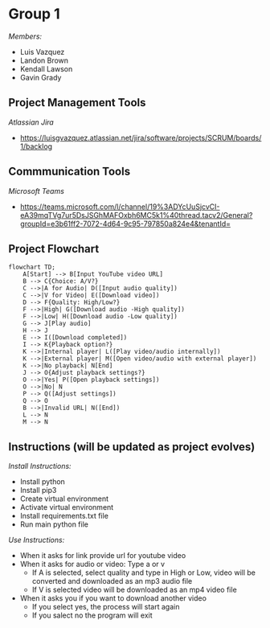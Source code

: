 ﻿# Group 1

 *Members:*

 - Luis Vazquez
 - Landon Brown
 - Kendall Lawson
 - Gavin Grady

## Project Management Tools

 *Atlassian Jira*
 - https://luisgvazquez.atlassian.net/jira/software/projects/SCRUM/boards/1/backlog


## Commmunication Tools
*Microsoft Teams*
- https://teams.microsoft.com/l/channel/19%3ADYcUuSjcvCI-eA39mqTVg7ur5DsJSGhMAFOxbh6MC5k1%40thread.tacv2/General?groupId=e3b61ff2-7072-4d64-9c95-797850a824e4&tenantId=

## Project Flowchart 

```mermaid
flowchart TD;
    A[Start] --> B[Input YouTube video URL]
    B --> C{Choice: A/V?}
    C -->|A for Audio| D([Input audio quality])
    C -->|V for Video| E([Download video])
    D --> F{Quality: High/Low?}
    F -->|High| G([Download audio -High quality])
    F -->|Low| H([Download audio -Low quality])
    G --> J[Play audio]
    H --> J
    E --> I([Download completed])
    I --> K{Playback option?}
    K -->|Internal player| L([Play video/audio internally])
    K -->|External player| M([Open video/audio with external player])
    K -->|No playback| N[End]
    J --> O{Adjust playback settings?}
    O -->|Yes| P([Open playback settings])
    O -->|No| N
    P --> Q([Adjust settings])
    Q --> O
    B -->|Invalid URL| N([End])
    L --> N
    M --> N
```

## Instructions (will be updated as project evolves)

*Install Instructions:*
- Install python
- Install pip3
- Create virtual environment
- Activate virtual environment
- Install requirements.txt file
- Run main python file

*Use Instructions:*
- When it asks for link provide url for youtube video
- When it asks for audio or video: Type a or v
  - If A is selected, select quality and type in High or Low, video will be converted and downloaded as an mp3 audio file
  - If V is selected video will be downloaded as an mp4 video file
- When it asks you if you want to download another video
  - If you select yes, the process will start again
  - If you salect no the program will exit



